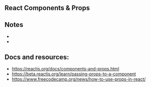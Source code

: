 ## React Components & Props

## Notes

-
-

## Docs and resources:

- https://reactjs.org/docs/components-and-props.html
- https://beta.reactjs.org/learn/passing-props-to-a-component
- https://www.freecodecamp.org/news/how-to-use-props-in-react/
